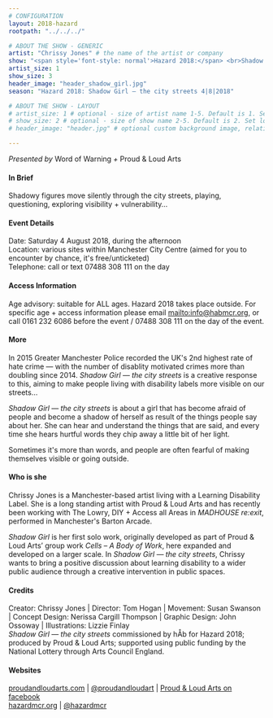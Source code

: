 ```yaml
---
# CONFIGURATION
layout: 2018-hazard
rootpath: "../../../"

# ABOUT THE SHOW - GENERIC
artist: "Chrissy Jones" # the name of the artist or company
show: "<span style='font-style: normal'>Hazard 2018:</span> <br>Shadow Girl — <br>the city streets" # the name of the show
artist_size: 1
show_size: 3
header_image: "header_shadow_girl.jpg"    
season: "Hazard 2018: Shadow Girl — the city streets 4|8|2018"

# ABOUT THE SHOW - LAYOUT
# artist_size: 1 # optional - size of artist name 1-5. Default is 1. Set longer names to lower values
# show_size: 2 # optional - size of show name 2-5. Default is 2. Set longer names to lower values
# header_image: "header.jpg" # optional custom background image, relative to current page

---
```

*Presented by* Word of Warning *+* Proud & Loud Arts            
         
#### In Brief      
Shadowy figures move silently through the city streets, playing, questioning, exploring visibility + vulnerability…     
               
#### Event Details        
Date: Saturday 4 August 2018, during the afternoon                
Location: various sites within Manchester City Centre (aimed for you to encounter by chance, it's free/unticketed)             
Telephone: call or text 07488 308 111 on the day           
          
#### Access Information            
Age advisory: suitable for ALL ages. Hazard 2018 takes place outside. For specific age + access information please email <mailto:info@habmcr.org>, or call 0161 232 6086 before the event / 07488 308 111 on the day of the event.     
             
#### More         
In 2015 Greater Manchester Police recorded the UK's 2nd highest rate of hate crime — with the number of disablity motivated crimes more than doubling since 2014. *Shadow Girl — the city streets* is a creative response to this, aiming to make people living with disability labels more visible on our streets…         
           
*Shadow Girl — the city streets* is about a girl that has become afraid of people and become a shadow of herself as result of the things people say about her. She can hear and understand the things that are said, and every time she hears hurtful words they chip away a little bit of her light.          
         
Sometimes it's more than words, and people are often fearful of making themselves visible or going outside.              
          
#### Who is she           
Chrissy Jones is a Manchester-based artist living with a Learning Disability Label. She is a long standing artist with Proud & Loud Arts and has recently been working with The Lowry, DIY + Access all Areas in *MADHOUSE re:exit*, performed in Manchester's Barton Arcade.          
              
*Shadow Girl* is her first solo work, originally developed as part of Proud & Loud Arts’ group work *Cells – A Body of Work*, here expanded and developed on a larger scale. In *Shadow Girl — the city streets*, Chrissy wants to bring a positive discussion about learning disability to a wider public audience through a creative intervention in public spaces.             
             
#### Credits         
Creator: Chrissy Jones | Director: Tom Hogan | Movement: Susan Swanson | Concept Design: Nerissa Cargill Thompson | Graphic Design: John Ossoway | Illustrations: Lizzie Finlay         
*Shadow Girl — the city streets* commissioned by hÅb for Hazard 2018; produced by Proud & Loud Arts; supported using public funding by the National Lottery through Arts Council England.            
          
#### Websites            
<a href="http://proudandloudarts.com" target="_blank">proudandloudarts.com</a> | <a href="http://twitter.com/proudandloudart" target="_blank">@proudandloudart</a> | <a href="http://facebook.com/proudandloudarts" target="_blank">Proud & Loud Arts on facebook</a><br><a href="http://hazardmcr.org" target="_blank">hazardmcr.org</a> | <a href="http://twitter.com/hazardmcr" target="_blank">@hazardmcr</a>

